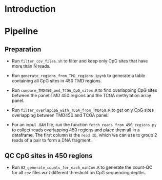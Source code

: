 # Introduction

# Pipeline

## Preparation

- Run `filter_cov_files.sh` to filter and keep only CpG sites that have more than N reads. 

- Run `generate_regions_from_TMD_regions.ipynb` to generate a table containing all CpG sites in 450 TMD regions. 

- Run `compare_TMD450_and_TCGA_CpG_sites.R` to find overlapping CpG sites between the panel TMD 450 regions and the TCGA methylation array panel. 

- Run `filter_overlapCpG_with_TCGA_from_TMD450.R` to get only CpG sites overlapping between TMD450 and TCGA panel.

- For an input `.BAM` file, run the function `fetch_reads_from_450_regions.py` to collect reads overlapping 450 regions and place them all in a dataframe. The first column is the `read ID`, which we can use to group 2 reads of a pair to form a DNA fragment. 

## QC CpG sites in 450 regions

- Run `02_generate_counts_for_each_minCov.R` to generate the count-QC for all `cov` files w.r.t different threshold on CpG sequencing depths.

